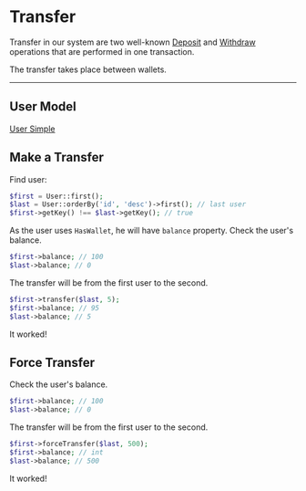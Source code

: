 # Transfer

Transfer in our system are two well-known [Deposit](deposit) and [Withdraw](withdraw) 
operations that are performed in one transaction.

The transfer takes place between wallets.

---

## User Model

[User Simple](_include/models/user_simple.md ':include')

## Make a Transfer

Find user:

```php
$first = User::first(); 
$last = User::orderBy('id', 'desc')->first(); // last user
$first->getKey() !== $last->getKey(); // true
```

As the user uses `HasWallet`, he will have `balance` property. 
Check the user's balance.

```php
$first->balance; // 100
$last->balance; // 0
```

The transfer will be from the first user to the second.

```php
$first->transfer($last, 5); 
$first->balance; // 95
$last->balance; // 5
```

It worked! 

## Force Transfer

Check the user's balance.

```php
$first->balance; // 100
$last->balance; // 0
```

The transfer will be from the first user to the second.

```php
$first->forceTransfer($last, 500); 
$first->balance; // int
$last->balance; // 500
```

It worked! 
